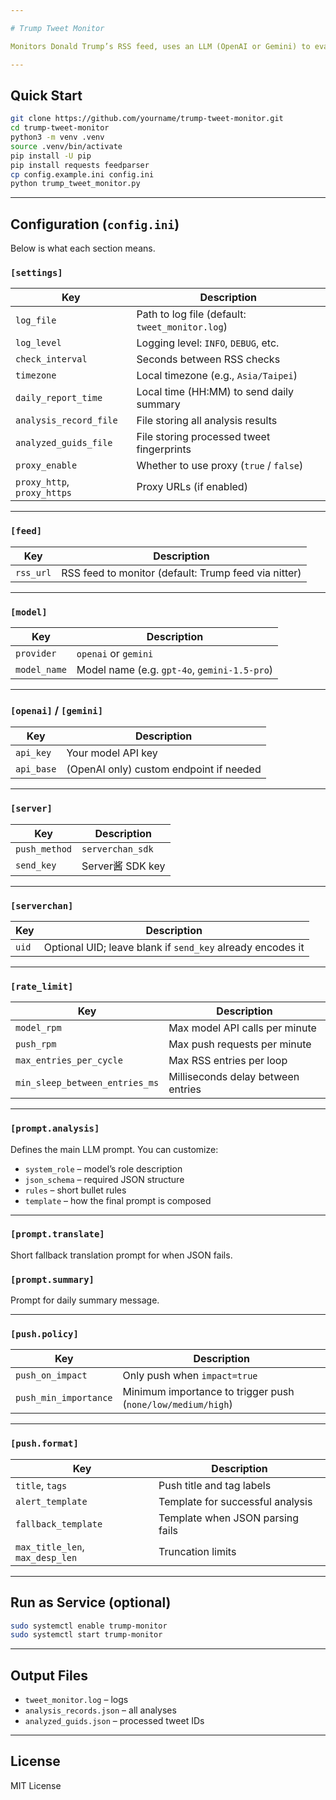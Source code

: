 ```yaml
---

# Trump Tweet Monitor

Monitors Donald Trump’s RSS feed, uses an LLM (OpenAI or Gemini) to evaluate market impact, and pushes alerts via Server酱.

---
```


## Quick Start

```bash
git clone https://github.com/yourname/trump-tweet-monitor.git
cd trump-tweet-monitor
python3 -m venv .venv
source .venv/bin/activate
pip install -U pip
pip install requests feedparser
cp config.example.ini config.ini
python trump_tweet_monitor.py
```

---

## Configuration (`config.ini`)

Below is what each section means.

### `[settings]`

| Key                         | Description                                     |
| --------------------------- | ----------------------------------------------- |
| `log_file`                  | Path to log file (default: `tweet_monitor.log`) |
| `log_level`                 | Logging level: `INFO`, `DEBUG`, etc.            |
| `check_interval`            | Seconds between RSS checks                      |
| `timezone`                  | Local timezone (e.g., `Asia/Taipei`)            |
| `daily_report_time`         | Local time (HH:MM) to send daily summary        |
| `analysis_record_file`      | File storing all analysis results               |
| `analyzed_guids_file`       | File storing processed tweet fingerprints       |
| `proxy_enable`              | Whether to use proxy (`true` / `false`)         |
| `proxy_http`, `proxy_https` | Proxy URLs (if enabled)                         |

---

### `[feed]`

| Key       | Description                                          |
| --------- | ---------------------------------------------------- |
| `rss_url` | RSS feed to monitor (default: Trump feed via nitter) |

---

### `[model]`

| Key          | Description                                  |
| ------------ | -------------------------------------------- |
| `provider`   | `openai` or `gemini`                         |
| `model_name` | Model name (e.g. `gpt-4o`, `gemini-1.5-pro`) |

---

### `[openai]` / `[gemini]`

| Key        | Description                             |
| ---------- | --------------------------------------- |
| `api_key`  | Your model API key                      |
| `api_base` | (OpenAI only) custom endpoint if needed |

---

### `[server]`

| Key           | Description      |
| ------------- | ---------------- |
| `push_method` | `serverchan_sdk` |
| `send_key`    | Server酱 SDK key  |

---

### `[serverchan]`

| Key   | Description                                                |
| ----- | ---------------------------------------------------------- |
| `uid` | Optional UID; leave blank if `send_key` already encodes it |

---

### `[rate_limit]`

| Key                            | Description                        |
| ------------------------------ | ---------------------------------- |
| `model_rpm`                    | Max model API calls per minute     |
| `push_rpm`                     | Max push requests per minute       |
| `max_entries_per_cycle`        | Max RSS entries per loop           |
| `min_sleep_between_entries_ms` | Milliseconds delay between entries |

---

### `[prompt.analysis]`

Defines the main LLM prompt.
You can customize:

* `system_role` – model’s role description
* `json_schema` – required JSON structure
* `rules` – short bullet rules
* `template` – how the final prompt is composed

---

### `[prompt.translate]`

Short fallback translation prompt for when JSON fails.

### `[prompt.summary]`

Prompt for daily summary message.

---

### `[push.policy]`

| Key                   | Description                                                 |
| --------------------- | ----------------------------------------------------------- |
| `push_on_impact`      | Only push when `impact=true`                                |
| `push_min_importance` | Minimum importance to trigger push (`none/low/medium/high`) |

---

### `[push.format]`

| Key                             | Description                      |
| ------------------------------- | -------------------------------- |
| `title`, `tags`                 | Push title and tag labels        |
| `alert_template`                | Template for successful analysis |
| `fallback_template`             | Template when JSON parsing fails |
| `max_title_len`, `max_desp_len` | Truncation limits                |

---

## Run as Service (optional)

```bash
sudo systemctl enable trump-monitor
sudo systemctl start trump-monitor
```

---

## Output Files

* `tweet_monitor.log` – logs
* `analysis_records.json` – all analyses
* `analyzed_guids.json` – processed tweet IDs

---

## License

MIT License

